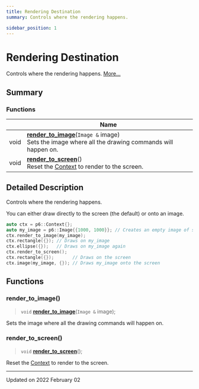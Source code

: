 ```yaml
---
title: Rendering Destination
summary: Controls where the rendering happens. 

sidebar_position: 1
---
```


# Rendering Destination

Controls where the rendering happens.  [More...](#detailed-description)

## Summary

### Functions

|                | Name           |
| -------------- | -------------- |
| void | **[render_to_image](/reference/rendering-destination#render_to_image)**(`Image &` image)<br/>Sets the image where all the drawing commands will happen on.  |
| void | **[render_to_screen](/reference/rendering-destination#render_to_screen)**()<br/>Reset the [Context](/reference/Types/context) to render to the screen.  |

## Detailed Description

Controls where the rendering happens. 

You can either draw directly to the screen (the default) or onto an image.



```cpp
auto ctx = p6::Context{};
auto my_image = p6::Image{{1000, 1000}}; // Creates an empty image of size 1000x1000
ctx.render_to_image(my_image);
ctx.rectangle({}); // Draws on my_image
ctx.ellipse({});   // Draws on my_image again
ctx.render_to_screen();
ctx.rectangle({});       // Draws on the screen
ctx.image(my_image, {}); // Draws my_image onto the screen
```


## Functions

### render_to_image()

> `void` **[render_to_image](/reference/rendering-destination#render_to_image)**(`Image &` image);


Sets the image where all the drawing commands will happen on. 

### render_to_screen()

> `void` **[render_to_screen](/reference/rendering-destination#render_to_screen)**();


Reset the [Context](/reference/Types/context) to render to the screen. 





-------------------------------

Updated on 2022 February 02